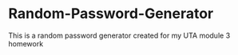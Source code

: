 # Random-Password-Generator
This is a random password generator created for my UTA module 3 homework
